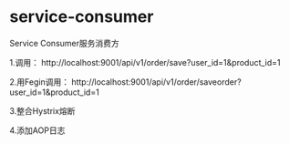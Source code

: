 # service-consumer
Service Consumer服务消费方


1.调用：
http://localhost:9001/api/v1/order/save?user_id=1&product_id=1

2.用Fegin调用：
http://localhost:9001/api/v1/order/saveorder?user_id=1&product_id=1

3.整合Hystrix熔断

4.添加AOP日志
